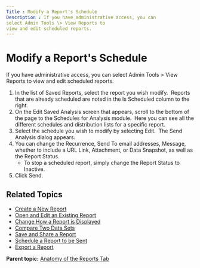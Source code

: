 ```yaml
---
Title : Modify a Report's Schedule
Description : If you have administrative access, you can
select Admin Tools \> View Reports to
view and edit scheduled reports.
---
```



# Modify a Report's Schedule



If you have administrative access, you can
select Admin Tools \> View Reports to
view and edit scheduled reports.

1.  In the list of Saved Reports, select the report you wish modify.
     Reports that are already scheduled are noted in
    the Is Scheduled column to the
    right.  
2.  On the Edit Saved Analysis screen
    that appears, scroll to the bottom of the page to the Schedules for
    Analysis module.  Here you can see all the different schedules and
    distribution lists for a specific report.  
3.  Select the schedule you wish to modify by selecting Edit.  The Send
    Analysis dialog appears.  
4.  You can change the Recurrence, Send To email addresses, Message,
    whether to include a URL Link, Attachment,
    or Data Snapshot, as well as
    the Report Status.  
    - To stop a scheduled report, simply change the Report Status to
      Inactive.
5.  Click Send.

<div id="ID-000018bd__section_ylv_rw3_nwb" >

## Related Topics



- <a href="create-a-new-report.html" class="xref">Create a New Report</a>
- <a href="open-and-edit-an-existing-report.html" class="xref">Open and
  Edit an Existing Report</a>  
- <a href="change-how-a-report-is-displayed.html" class="xref">Change How
  a Report is Displayed</a>  
- <a href="compare-two-data-sets.html" class="xref">Compare Two Data
  Sets</a>  
- <a href="save-and-share-a-report.html" class="xref">Save and Share a
  Report</a>  
- <a href="schedule-a-report-to-be-sent.html" class="xref">Schedule a
  Report to be Sent</a>  
- <a href="export-a-report.html" class="xref">Export a Report</a>  



<div class="familylinks">

<div class="parentlink">

**Parent topic:**
<a href="../topics/anatomy-of-the-reports-tab.html" class="link">Anatomy
of the Reports Tab</a>






